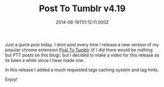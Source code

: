 ﻿---
coverImage: /images/fallback-post-header.png
date: '2014-06-19T01:12:11.000Z'
tags: []
title: Post To Tumblr v4.19
oldUrl: /post-to-tumbr/post-to-tumblr-v4-19
---

Just a quick post today. I dont post every time I release a new version of my popular chrome extension [Post To Tumblr](https://chrome.google.com/webstore/detail/post-to-tumblr/dbpicbbcpanckagpdjflgojlknomoiah?hl=en) (if I did there would be nothing but PTT posts on this blog), but I decided to make a video for this release as its been a while since I have made one.

<!-- more -->

In this release I added a much requested tags caching system and tag hints.

Enjoy!
